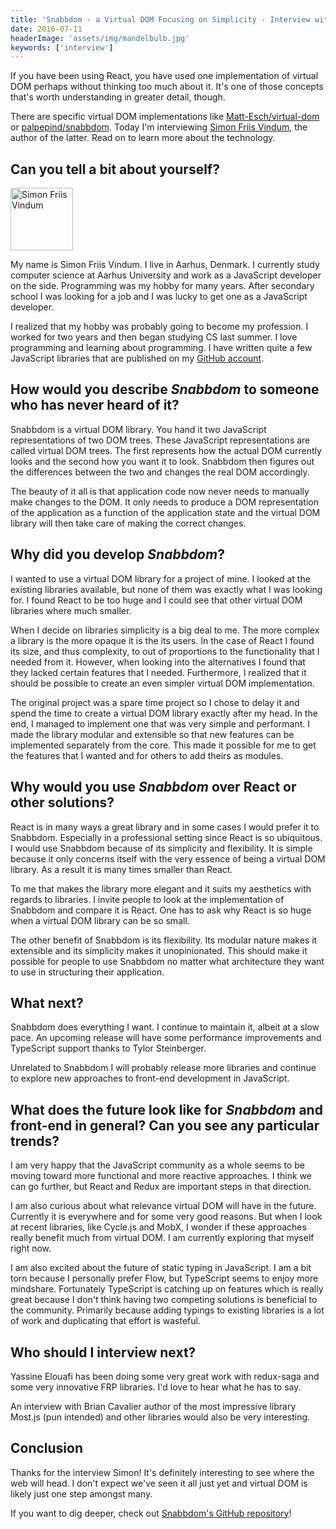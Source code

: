 ```yaml
---
title: 'Snabbdom - a Virtual DOM Focusing on Simplicity - Interview with Simon Friis Vindum'
date: 2016-07-11
headerImage: 'assets/img/mandelbulb.jpg'
keywords: ['interview']
---
```


If you have been using React, you have used one implementation of virtual DOM perhaps without thinking too much about it. It's one of those concepts that's worth understanding in greater detail, though.

There are specific virtual DOM implementations like [Matt-Esch/virtual-dom](https://github.com/Matt-Esch/virtual-dom) or [palpepind/snabbdom](https://github.com/paldepind/snabbdom). Today I'm interviewing [Simon Friis Vindum](https://twitter.com/paldepind), the author of the latter. Read on to learn more about the technology.

## Can you tell a bit about yourself?

<p>
<span class="author">
  <img src="https://www.gravatar.com/avatar/894d95cf834e9c3b4966d10eaa52d610?s=200" alt="Simon Friis Vindum" class='author' width='100' height='100' />
</span>

My name is Simon Friis Vindum. I live in Aarhus, Denmark. I currently study computer science at Aarhus University and work as a JavaScript developer on the side. Programming was my hobby for many years. After secondary school I was looking for a job and I was lucky to get one as a JavaScript developer.
</p>

I realized that my hobby was probably going to become my profession. I worked for two years and then began studying CS last summer. I love programming and learning about programming. I have written quite a few JavaScript libraries that are published on my [GitHub account](https://github.com/paldepind).

## How would you describe *Snabbdom* to someone who has never heard of it?

Snabbdom is a virtual DOM library. You hand it two JavaScript representations of two DOM trees. These JavaScript representations are called virtual DOM trees. The first represents how the actual DOM currently looks and the second how you want it to look. Snabbdom then figures out the differences between the two and changes the real DOM accordingly.

The beauty of it all is that application code now never needs to manually make changes to the DOM. It only needs to produce a DOM representation of the application as a function of the application state and the virtual DOM library will then take care of making the correct changes.

## Why did you develop *Snabbdom*?

I wanted to use a virtual DOM library for a project of mine. I looked at the existing libraries available, but none of them was exactly what I was looking for. I found React to be too huge and I could see that other virtual DOM libraries where much smaller.

When I decide on libraries simplicity is a big deal to me. The more complex a library is the more opaque it is the its users. In the case of React I found its size, and thus complexity, to out of proportions to the functionality that I needed from it. However, when looking into the alternatives I found that they lacked certain features that I needed. Furthermore, I realized that it should be possible to create an even simpler virtual DOM implementation.

The original project was a spare time project so I chose to delay it and spend the time to create a virtual DOM library exactly after my head. In the end, I managed to implement one that was very simple and performant. I made the library modular and extensible so that new features can be implemented separately from the core. This made it possible for me to get the features that I wanted and for others to add theirs as modules.

## Why would you use *Snabbdom* over React or other solutions?

React is in many ways a great library and in some cases I would prefer it to Snabbdom. Especially in a professional setting since React is so ubiquitous. I would use Snabbdom because of its simplicity and flexibility. It is simple because it only concerns itself with the very essence of being a virtual DOM library. As a result it is many times smaller than React.

To me that makes the library more elegant and it suits my aesthetics with regards to libraries. I invite people to look at the implementation of Snabbdom and compare it is React. One has to ask why React is so huge when a virtual DOM library can be so small.

The other benefit of Snabbdom is its flexibility. Its modular nature makes it extensible and its simplicity makes it unopinionated. This should make it possible for people to use Snabbdom no matter what architecture they want to use in structuring their application.

## What next?

Snabbdom does everything I want. I continue to maintain it, albeit at a slow pace. An upcoming release will have some performance improvements and TypeScript support thanks to Tylor Steinberger.

Unrelated to Snabbdom I will probably release more libraries and continue to explore new approaches to front-end development in JavaScript.

## What does the future look like for *Snabbdom* and front-end in general? Can you see any particular trends?

I am very happy that the JavaScript community as a whole seems to be moving toward more functional and more reactive approaches. I think we can go further, but React and Redux are important steps in that direction.

I am also curious about what relevance virtual DOM will have in the future. Currently it is everywhere and for some very good reasons. But when I look at recent libraries, like Cycle.js and MobX, I wonder if these approaches really benefit much from virtual DOM. I am currently exploring that myself right now.

I am also excited about the future of static typing in JavaScript. I am a bit torn because I personally prefer Flow, but TypeScript seems to enjoy more mindshare. Fortunately TypeScript is catching up on features which is really great because I don't think having two competing solutions is beneficial to the community. Primarily because adding typings to existing libraries is a lot of work and duplicating that effort is wasteful.

## Who should I interview next?

Yassine Elouafi has been doing some very great work with redux-saga and some very innovative FRP libraries. I'd love to hear what he has to say.

An interview with Brian Cavalier author of the most impressive library Most.js (pun intended) and other libraries would also be very interesting.

## Conclusion

Thanks for the interview Simon! It's definitely interesting to see where the web will head. I don't expect we've seen it all just yet and virtual DOM is likely just one step amongst many.

If you want to dig deeper, check out [Snabbdom's GitHub repository](https://github.com/paldepind/snabbdom)!
